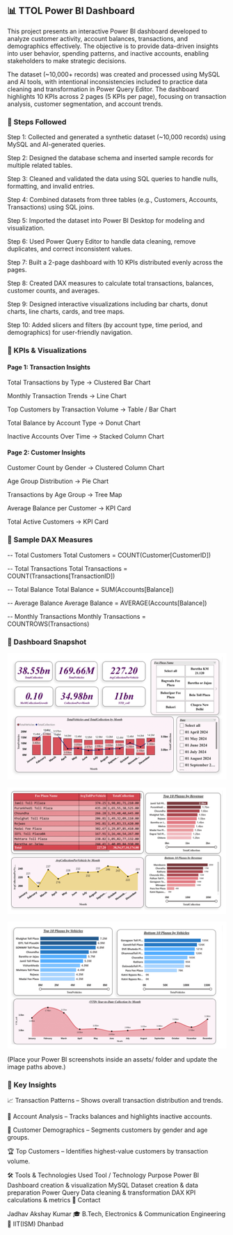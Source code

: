 ## 📊 TTOL Power BI Dashboard

This project presents an interactive Power BI dashboard developed to analyze customer activity, account balances, transactions, and demographics effectively.
The objective is to provide data-driven insights into user behavior, spending patterns, and inactive accounts, enabling stakeholders to make strategic decisions.

The dataset (~10,000+ records) was created and processed using MySQL and AI tools, with intentional inconsistencies included to practice data cleaning and transformation in Power Query Editor.
The dashboard highlights 10 KPIs across 2 pages (5 KPIs per page), focusing on transaction analysis, customer segmentation, and account trends.

### 📌 Steps Followed

Step 1: Collected and generated a synthetic dataset (~10,000 records) using MySQL and AI-generated queries.

Step 2: Designed the database schema and inserted sample records for multiple related tables.

Step 3: Cleaned and validated the data using SQL queries to handle nulls, formatting, and invalid entries.

Step 4: Combined datasets from three tables (e.g., Customers, Accounts, Transactions) using SQL joins.

Step 5: Imported the dataset into Power BI Desktop for modeling and visualization.

Step 6: Used Power Query Editor to handle data cleaning, remove duplicates, and correct inconsistent values.

Step 7: Built a 2-page dashboard with 10 KPIs distributed evenly across the pages.

Step 8: Created DAX measures to calculate total transactions, balances, customer counts, and averages.

Step 9: Designed interactive visualizations including bar charts, donut charts, line charts, cards, and tree maps.

Step 10: Added slicers and filters (by account type, time period, and demographics) for user-friendly navigation.

### 📌 KPIs & Visualizations
#### Page 1: Transaction Insights

Total Transactions by Type → Clustered Bar Chart

Monthly Transaction Trends → Line Chart

Top Customers by Transaction Volume → Table / Bar Chart

Total Balance by Account Type → Donut Chart

Inactive Accounts Over Time → Stacked Column Chart

#### Page 2: Customer Insights

Customer Count by Gender → Clustered Column Chart

Age Group Distribution → Pie Chart

Transactions by Age Group → Tree Map

Average Balance per Customer → KPI Card

Total Active Customers → KPI Card

### 📌 Sample DAX Measures
-- Total Customers
Total Customers = COUNT(Customer[CustomerID])

-- Total Transactions
Total Transactions = COUNT(Transactions[TransactionID])

-- Total Balance
Total Balance = SUM(Accounts[Balance])

-- Average Balance
Average Balance = AVERAGE(Accounts[Balance])

-- Monthly Transactions
Monthly Transactions = COUNTROWS(Transactions)

### 📸 Dashboard Snapshot
![Dashboard Page 1](https://github.com/Akshayjadhav04/Toll-Gate-Dashboard/blob/dbfe21ee78a9721670bd9d01c3192a9fae2b34a4/ttol-1.png)

![Dashboard Page 1](https://github.com/Akshayjadhav04/Toll-Gate-Dashboard/blob/a8a92f137a748385ae241acf25cda5ee2dfb12a4/ttol-2.png)

![Dashboard Page 1](https://github.com/Akshayjadhav04/Toll-Gate-Dashboard/blob/dbfe21ee78a9721670bd9d01c3192a9fae2b34a4/ttol-3.png)


(Place your Power BI screenshots inside an assets/ folder and update the image paths above.)

### 📌 Key Insights

📈 Transaction Patterns – Shows overall transaction distribution and trends.

🏦 Account Analysis – Tracks balances and highlights inactive accounts.

👥 Customer Demographics – Segments customers by gender and age groups.

🏆 Top Customers – Identifies highest-value customers by transaction volume.

🛠️ Tools & Technologies Used
Tool / Technology	Purpose
Power BI	Dashboard creation & visualization
MySQL	Dataset creation & data preparation
Power Query	Data cleaning & transformation
DAX	KPI calculations & metrics
📧 Contact

Jadhav Akshay Kumar
🎓 B.Tech, Electronics & Communication Engineering
📍 IIT(ISM) Dhanbad
